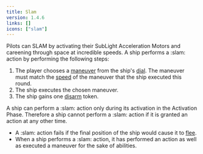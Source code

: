```yaml
---
title: Slam
version: 1.4.6
links: []
icons: ["slam"]
---
```


Pilots can SLAM by activating their SubLight Acceleration Motors and careening through space at incredible speeds. A ship performs a :slam: action by performing the following steps:

1. The player chooses a [maneuver](/rules/Maneuver) from the ship's [dial](/rules/Dial). The maneuver must match the [speed](/rules/Speed) of the maneuver that the ship executed this round.
2. The ship executes the chosen maneuver.
3. The ship gains one [disarm](/rules/Disarm) token.

A ship can perform a :slam: action only during its activation in the Activation Phase. Therefore a ship cannot perform a :slam: action if it is granted an action at any other time.

- A :slam: action fails if the final position of the ship would cause it to [flee](/rules/Flee).
- When a ship performs a :slam: action, it has performed an action as well as executed a maneuver for the sake of abilities.